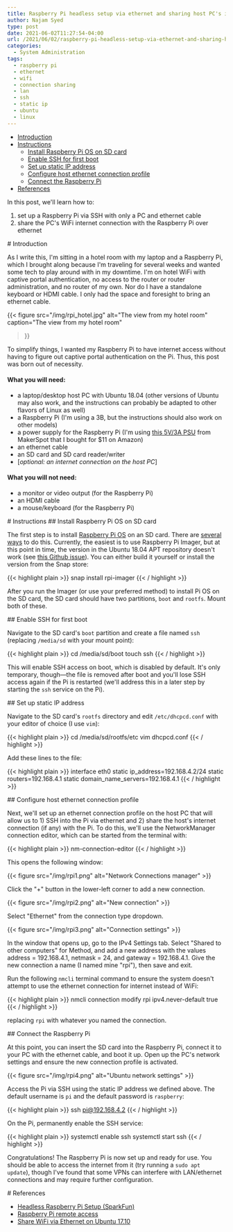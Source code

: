```yaml
---
title: Raspberry Pi headless setup via ethernet and sharing host PC's internet connection
author: Najam Syed
type: post
date: 2021-06-02T11:27:54-04:00
url: /2021/06/02/raspberry-pi-headless-setup-via-ethernet-and-sharing-host-pcs-internet-connection
categories:
  - System Administration
tags:
  - raspberry pi
  - ethernet
  - wifi
  - connection sharing
  - lan
  - ssh
  - static ip
  - ubuntu
  - linux
---
```


* [Introduction](#introduction)
* [Instructions](#instructions)
  - [Install Raspberry Pi OS on SD card](#install-os)
  - [Enable SSH for first boot](#enable-ssh)
  - [Set up static IP address](#static-ip)
  - [Configure host ethernet connection profile](#connection-profile)
  - [Connect the Raspberry Pi](#connect-pi)
* [References](#references)


In this post, we'll learn how to:

1) set up a Raspberry Pi via SSH with only a PC and ethernet cable
2) share the PC's WiFi internet connection with the Raspberry Pi over ethernet

<span id="introduction" />
# Introduction

As I write this, I'm sitting in a hotel room with my laptop and a
Raspberry Pi, which I brought along because I'm traveling for several weeks
and wanted some tech to play around with in my downtime. I'm on hotel WiFi with
captive portal authentication, no access to the router or router
administration, and no router of my own. Nor do I have a standalone keyboard
or HDMI cable. I only had the space and foresight to bring an ethernet cable.

{{< figure
  src="/img/rpi_hotel.jpg" alt="The view from my hotel room"
  caption="The view from my hotel room"
>}}

To simplify things, I wanted my Raspberry Pi to have internet access without
having to figure out captive portal authentication on the Pi. Thus, this post
was born out of necessity.

#### What you **will** need:

- a laptop/desktop host PC with Ubuntu 18.04 (other versions of Ubuntu may
  also work, and the instructions can probably be adapted to other flavors of
  Linux as well)
- a Raspberry Pi (I'm using a 3B, but the instructions should also work on
  other models)
- a power supply for the Raspberry Pi (I'm using [this 5V/3A PSU][1] from
  MakerSpot that I bought for $11 on Amazon)
- an ethernet cable
- an SD card and SD card reader/writer
- [*optional: an internet connection on the host PC*]

#### What you **will not** need:

- a monitor or video output (for the Raspberry Pi)
- an HDMI cable
- a mouse/keyboard (for the Raspberry Pi)

<span id="instructions" />
# Instructions

<span id="install-os" />
## Install Raspberry Pi OS on SD card

The first step is to install [Raspberry Pi OS][2] on an SD card. There are
[several ways][3] to do this. Currently, the easiest is to use Raspberry Pi
Imager, but at this point in time, the version in the Ubuntu 18.04 APT repository
doesn't work (see [this Github issue][4]). You can either build it yourself or
install the version from the Snap store:

{{< highlight plain >}}
snap install rpi-imager
{{< / highlight >}}

After you run the Imager (or use your preferred method) to install Pi OS on
the SD card, the SD card should have two partitions, `boot` and `rootfs`.
Mount both of these.

<span id="enable-ssh" />
## Enable SSH for first boot

Navigate to the SD card's `boot` partition and create a file named `ssh`
(replacing `/media/sd` with your mount point):

{{< highlight plain >}}
cd /media/sd/boot
touch ssh
{{< / highlight >}}

This will enable SSH access on boot, which is disabled by default. It's only
temporary, though&mdash;the file is removed after boot and you'll lose SSH
access again if the Pi is restarted (we'll address this in a later step by
starting the `ssh` service on the Pi).

<span id="static-ip" />
## Set up static IP address

Navigate to the SD card's `rootfs` directory and edit `/etc/dhcpcd.conf` with your
editor of choice (I use `vim`):

{{< highlight plain >}}
cd /media/sd/rootfs/etc
vim dhcpcd.conf
{{< / highlight >}}

Add these lines to the file:

{{< highlight plain >}}
interface eth0
static ip_address=192.168.4.2/24
static routers=192.168.4.1
static domain_name_servers=192.168.4.1
{{< / highlight >}}

<span id="connection-profile" />
## Configure host ethernet connection profile

Next, we'll set up an ethernet connection profile on the host PC that will
allow us to 1) SSH into the Pi via ethernet and 2) share the host's internet
connection (if any) with the Pi. To do this, we'll use the NetworkManager
connection editor, which can be started from the terminal with:

{{< highlight plain >}}
nm-connection-editor
{{< / highlight >}}

This opens the following window:

{{< figure src="/img/rpi1.png" alt="Network Connections manager" >}}

Click the "+" button in the lower-left corner to add a new connection.

{{< figure src="/img/rpi2.png" alt="New connection" >}}

Select "Ethernet" from the connection type dropdown.

{{< figure src="/img/rpi3.png" alt="Connection settings" >}}

In the window that opens up, go to the IPv4 Settings tab. Select "Shared
to other computers" for Method, and add a new address with the values
address = 192.168.4.1, netmask = 24, and gateway = 192.168.4.1. Give the
new connection a name (I named mine "rpi"), then save and exit.

Run the following `nmcli` terminal command to ensure the system doesn't
attempt to use the ethernet connection for internet instead of WiFi:

{{< highlight plain >}}
nmcli connection modify rpi ipv4.never-default true
{{< / highlight >}}

replacing `rpi` with whatever you named the connection.

<span id="connect-pi" />
## Connect the Raspberry Pi

At this point, you can insert the SD card into the Raspberry Pi, connect it
to your PC with the ethernet cable, and boot it up. Open up the PC's network
settings and ensure the new connection profile is activated.

{{< figure src="/img/rpi4.png" alt="Ubuntu network settings" >}}

Access the Pi via SSH using the static IP address we defined above. The default
username is `pi` and the default password is `raspberry`:

{{< highlight plain >}}
ssh pi@192.168.4.2
{{< / highlight >}}

On the Pi, permanently enable the SSH service:

{{< highlight plain >}}
systemctl enable ssh
systemctl start ssh
{{< / highlight >}}

Congratulations! The Raspberry Pi is now set up and ready for use. You should
be able to access the internet from it (try running a `sudo apt update`),
though I've found that some VPNs can interfere with LAN/ethernet connections
and may require further configuration.


<span id="references" />
# References

- [Headless Raspberry Pi Setup (SparkFun)][5]
- [Raspberry Pi remote access][6]
- [Share WiFi via Ethernet on Ubuntu 17.10][7]


[1]: https://www.amazon.com/gp/product/B075XMTQJC/
[2]: https://www.raspberrypi.org/software/operating-systems/#raspberry-pi-os-32-bit
[3]: https://www.raspberrypi.org/documentation/installation/installing-images/
[4]: https://github.com/raspberrypi/rpi-imager/issues/197
[5]: https://learn.sparkfun.com/tutorials/headless-raspberry-pi-setup/ethernet-with-static-ip-address
[6]: https://www.raspberrypi.org/documentation/remote-access/ssh/
[7]: https://www.cesariogarcia.com/?p=611
